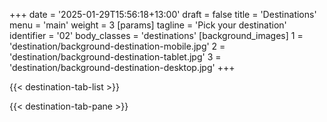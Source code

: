 +++
date = '2025-01-29T15:56:18+13:00'
draft = false
title = 'Destinations'
menu = 'main'
weight = 3
[params]
  tagline = 'Pick your destination'
  identifier = '02'
  body_classes = 'destinations'
  [background_images]
    1 = 'destination/background-destination-mobile.jpg'
    2 = 'destination/background-destination-tablet.jpg'
    3 = 'destination/background-destination-desktop.jpg'
+++

{{< destination-tab-list  >}}

{{< destination-tab-pane >}}